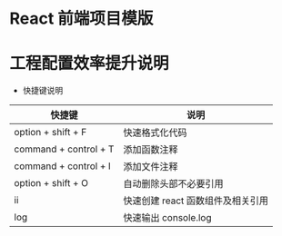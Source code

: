 # React 前端项目模版

# 工程配置效率提升说明

-   快捷键说明

| 快捷键                | 说明                              |
| --------------------- | --------------------------------- |
| option + shift + F    | 快速格式化代码                    |
| command + control + T | 添加函数注释                      |
| command + control + I | 添加文件注释                      |
| option + shift + O    | 自动删除头部不必要引用            |
| ii                    | 快速创建 react 函数组件及相关引用 |
| log                   | 快速输出 console.log              |
